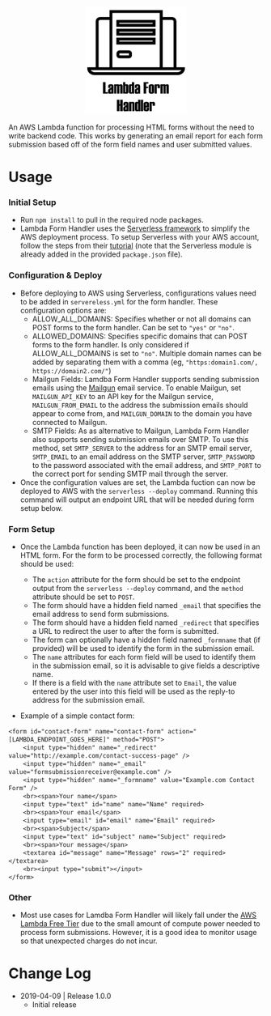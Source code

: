 <p align="center">
<img src="Assets/LambdaFormHandlerLogo.png" width="40%;" style="margin: 0 auto;">
</p>

An AWS Lambda function for processing HTML forms without the need to write backend code. This works by generating an email report for each form submission based off of the form field names and user submitted values.

# Usage
### Initial Setup
- Run ```npm install``` to pull in the required node packages.
- Lambda Form Handler uses the [Serverless framework](https://serverless.com/) to simplify the AWS deployment process. To setup Serverless with your AWS account, follow the steps from their [tutorial](https://serverless.com/framework/docs/providers/aws/guide/credentials/) (note that the Serverless module is already added in the provided ```package.json``` file).

### Configuration & Deploy
- Before deploying to AWS using Serverless, configurations values need to be added in ```servereless.yml``` for the form handler. These configuration options are:
    - ALLOW_ALL_DOMAINS: Specifies whether or not all domains can POST forms to the form handler. Can be set to ```"yes"``` or ```"no"```.
    - ALLOWED_DOMAINS: Specifies specific domains that can POST forms to the form handler. Is only considered if ALLOW_ALL_DOMAINS is set to ```"no"```. Multiple domain names can be added by separating them with a comma (eg, ```"https:domain1.com/, https://domain2.com/"```)
    - Mailgun Fields: Lamdba Form Handler supports sending submission emails using the [Mailgun](https://www.mailgun.com/) email service. To enable Mailgun, set ```MAILGUN_API_KEY``` to an API key for the Mailgun service, ```MAILGUN_FROM_EMAIL``` to the address the submission emails should appear to come from, and ```MAILGUN_DOMAIN``` to the domain you have connected to Mailgun.
    - SMTP Fields: As as alternative to Mailgun, Lambda Form Handler also supports sending submission emails over SMTP. To use this method, set ```SMTP_SERVER``` to the address for an SMTP email server, ```SMTP_EMAIL``` to an email address on the SMTP server, ```SMTP_PASSWORD``` to the password associated with the email address, and ```SMTP_PORT``` to the correct port for sending SMTP mail through the server.
-   Once the configuration values are set, the Lambda fuction can now be deployed to AWS with the ```serverless --deploy``` command. Running this command will output an endpoint URL that will be needed during form setup below.

### Form Setup
- Once the Lambda function has been deployed, it can now be used in an HTML form. For the form to be processed correctly, the following format should be used:
    - The ```action``` attribute for the form should be set to the endpoint output from the ```serverless --deploy``` command, and the ```method``` attribute should be set to ```POST```.
    - The form should have a hidden field named ```_email``` that specifies the email address to send form submissions.
    - The form should have a hidden field named ```_redirect``` that specifies a URL to redirect the user to after the form is submitted.
    - The form can optionally have a hidden field named ```_formname``` that (if provided) will be used to identify the form in the submission email.
    - The ```name``` attributes for each form field will be used to identify them in the submission email, so it is advisable to give fields a descriptive name.
    - If there is a field with the ```name``` attribute set to ```Email```, the value entered by the user into this field will be used as the reply-to address for the submission email.

- Example of a simple contact form:

```
<form id="contact-form" name="contact-form" action="[LAMBDA_ENDPOINT_GOES_HERE]" method="POST">
    <input type="hidden" name="_redirect" value="http://example.com/contact-success-page" />
    <input type="hidden" name="_email" value="formsubmissionreceiver@example.com" />
    <input type="hidden" name="_formname" value="Example.com Contact Form" />
    <br><span>Your name</span>
    <input type="text" id="name" name="Name" required>
    <br><span>Your email</span>
    <input type="email" id="email" name="Email" required>
    <br><span>Subject</span>
    <input type="text" id="subject" name="Subject" required>
    <br><span>Your message</span>
    <textarea id="message" name="Message" rows="2" required></textarea>
    <br><input type="submit"></input>
</form>
```

### Other
- Most use cases for Lamdba Form Handler will likely fall under the [AWS Lambda Free Tier](https://aws.amazon.com/lambda/pricing/) due to the small amount of compute power needed to process form submissions. However, it is a good idea to monitor usage so that unexpected charges do not incur.

# Change Log
- 2019-04-09 | Release 1.0.0
    - Initial release
